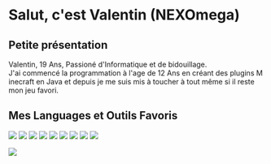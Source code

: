 <h1>Salut, c'est Valentin (NEXOmega)</h1>
<p>
<h2>Petite présentation</h2>
Valentin, 19 Ans, Passioné d'Informatique et de bidouillage.<br/>
J'ai commencé la programmation à l'age de 12 Ans en créant des plugins M    inecraft en Java et depuis je me suis mis à toucher à tout même si il reste mon jeu favori.
</p>

<h2>Mes Languages et Outils Favoris</br></h2>
<p>
<img src="https://img.shields.io/badge/-Java-blue?style=flat-square&logo=java&logoColor=white" />
<img src="https://img.shields.io/badge/-JavaScript-blue?style=flat-square&logo=javascript&logoColor=white" />
<img src="https://img.shields.io/badge/-MongoDB-blue?style=flat-square&logo=mongodb&logoColor=white" />
<img src="https://img.shields.io/badge/-Redis-blue?style=flat-square&logo=redi&logoColor=white" />
<img src="https://img.shields.io/badge/-NodeJs-blue?style=flat-square&logo=Node.js&logoColor=white" />
<img src="https://img.shields.io/badge/-Git-blue?style=flat-square&logo=git&logoColor=white" />
<img src="https://img.shields.io/badge/-Linux-blue?style=flat-square&logo=linux&logoColor=white" />
<img src="https://img.shields.io/badge/-NixOs-blue?style=flat-square&logo=nixos&logoColor=white" />
<img src="https://img.shields.io/badge/-Godot-blue?style=flat-square&logo=godot-engine&logoColor=white" />
</p>

<p>
<img src="https://github-readme-stats.vercel.app/api?username=NEXOmega&amp;show_icons=true" />
</p>